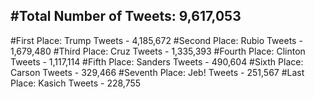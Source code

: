 #Total Number of Tweets: 9,617,053 
---
#First Place: Trump Tweets - 4,185,672
#Second Place: Rubio Tweets - 1,679,480
#Third Place: Cruz Tweets - 1,335,393
#Fourth Place: Clinton Tweets - 1,117,114
#Fifth Place: Sanders Tweets - 490,604
#Sixth Place: Carson Tweets - 329,466
#Seventh Place: Jeb! Tweets - 251,567
#Last Place: Kasich Tweets - 228,755

